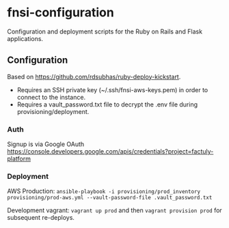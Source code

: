 # fnsi-configuration

Configuration and deployment scripts for the Ruby on Rails and Flask applications.

## Configuration

Based on https://github.com/rdsubhas/ruby-deploy-kickstart.

- Requires an SSH private key (~/.ssh/fnsi-aws-keys.pem) in order to connect to the instance.
- Requires a vault_password.txt file to decrypt the .env file during provisioning/deployment.

### Auth

Signup is via Google OAuth https://console.developers.google.com/apis/credentials?project=factuly-platform

### Deployment

AWS Production: ```ansible-playbook -i provisioning/prod_inventory provisioning/prod-aws.yml --vault-password-file .vault_password.txt```

Development vagrant: ```vagrant up prod``` and then ```vagrant provision prod``` for subsequent re-deploys.
